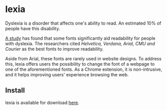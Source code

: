 # lexia

Dyslexia is a disorder that affects one's ability to read. An estimated 10% of people have this disability.

[A study](http://dyslexiahelp.umich.edu/sites/default/files/good_fonts_for_dyslexia_study.pdf) has found that some fonts significantly aid readability for people with dyslexia. The researchers cited *Helvetica, Verdana, Arial, CMU and Courier* as the best fonts to improve readability. 

Aside from Arial, these fonts are rarely used in website designs. To address this, lexia offers users the possibility to change the font of a webpage to one of the aforementioned fonts. As a Chrome extension, it is non-intrusive, and it helps improving users' experience browsing the web.

## Install

lexia is available for download [here](x).